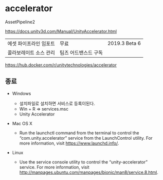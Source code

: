 # accelerator

AssetPipeline2

https://docs.unity3d.com/Manual/UnityAccelerator.html

|                        |                      |               |
| ---------------------- | -------------------- | ------------- |
| 에셋 파이프라인 임포트 | 무료                 | 2019.3 Beta 6 |
| 콜라보레이트 소스 관리 | 팀즈 어드밴스드 구독 |               |

https://hub.docker.com/r/unitytechnologies/accelerator


## 종료

- Windows
  - 설치파일로 설치하면 서비스로 등록이된다.
  - Win + R => services.msc
  - Unity Accelerator

- Mac OS X
  - Run the launchctl command from the terminal to control the “com.unity.accelerator” service from the LaunchControl utility. For more information, visit https://www.launchd.info/.

- Linux
  - Use the service console utility to control the “unity-accelerator” service. For more information, visit http://manpages.ubuntu.com/manpages/bionic/man8/service.8.html.
